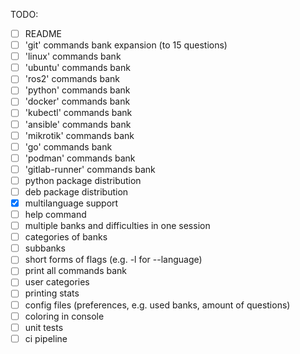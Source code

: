 TODO:
- [ ] README
- [ ] 'git' commands bank expansion (to 15 questions)
- [ ] 'linux' commands bank
- [ ] 'ubuntu' commands bank
- [ ] 'ros2' commands bank
- [ ] 'python' commands bank
- [ ] 'docker' commands bank
- [ ] 'kubectl' commands bank
- [ ] 'ansible' commands bank
- [ ] 'mikrotik' commands bank
- [ ] 'go' commands bank
- [ ] 'podman' commands bank
- [ ] 'gitlab-runner' commands bank
- [ ] python package distribution
- [ ] deb package distribution
- [x] multilanguage support
- [ ] help command
- [ ] multiple banks and difficulties in one session
- [ ] categories of banks
- [ ] subbanks
- [ ] short forms of flags (e.g. -l for --language)
- [ ] print all commands bank
- [ ] user categories
- [ ] printing stats
- [ ] config files (preferences, e.g. used banks, amount of questions)
- [ ] coloring in console
- [ ] unit tests
- [ ] ci pipeline
